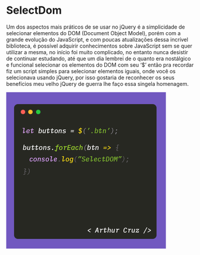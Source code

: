 # SelectDom
Um dos aspectos mais práticos de se usar no jQuery é a simplicidade de selecionar elementos do DOM (Document Object Model), porém com a grande evolução do JavaScript, e com poucas atualizações dessa incrível biblioteca, é possível adquirir conhecimentos sobre JavaScript sem se quer utilizar a mesma, no início foi muito complicado, no entanto nunca desistir de continuar estudando, até que um dia lembrei de o quanto era nostálgico e funcional selecionar os elementos do DOM com seu ‘$’ então pra recordar fiz um script simples para selecionar elementos iguais, onde você os selecionava usando jQuery, por isso gostaria de reconhecer os seus benefícios meu velho jQuery de guerra lhe faço essa singela homenagem.

![JS](https://raw.githubusercontent.com/MarcosArthur/SelectDom/master/layout-post.jpg)